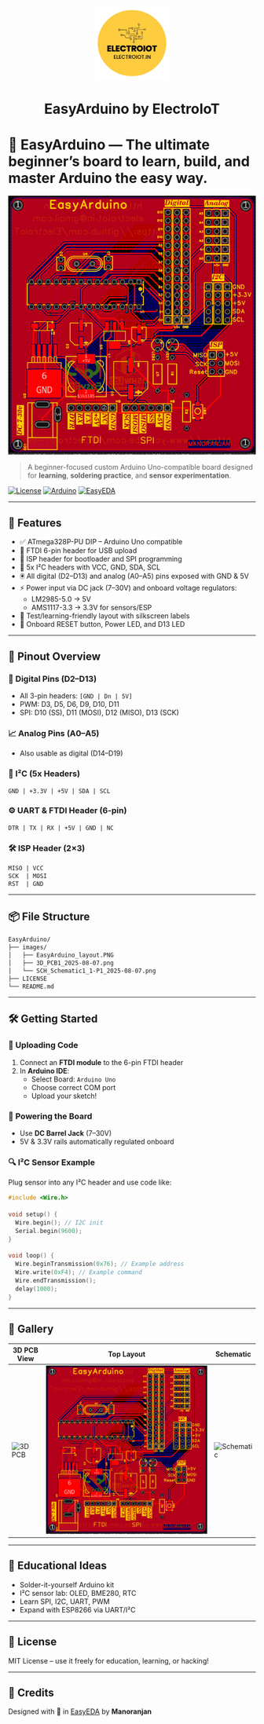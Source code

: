 <!-- Banner/logo section -->
<p align="center">
  <img src="/Image/logo.png" alt="ElectroIoT Logo" width="150">
</p>
<h1 align="center">EasyArduino by ElectroIoT</h1>

# 🔌 EasyArduino — The ultimate beginner’s board to learn, build, and master Arduino the easy way.

![PCB Render](images/EasyArduino_layout.PNG)
> A beginner-focused custom Arduino Uno-compatible board designed for **learning**, **soldering practice**, and **sensor experimentation**.

[![License](https://img.shields.io/badge/license-MIT-blue.svg)](LICENSE)
[![Arduino](https://img.shields.io/badge/platform-Arduino-blue?logo=arduino)](https://www.arduino.cc/)
[![EasyEDA](https://img.shields.io/badge/made%20with-EasyEDA-green?logo=easyeda)](https://easyeda.com/)

---

## 🎯 Features

- ✅ ATmega328P-PU DIP – Arduino Uno compatible
- 🔌 FTDI 6-pin header for USB upload
- 🧠 ISP header for bootloader and SPI programming
- 📶 5x I²C headers with VCC, GND, SDA, SCL
- 🖲️ All digital (D2–D13) and analog (A0–A5) pins exposed with GND & 5V
- ⚡ Power input via DC jack (7–30V) and onboard voltage regulators:
  - LM2985-5.0 → 5V
  - AMS1117-3.3 → 3.3V for sensors/ESP
- 🧪 Test/learning-friendly layout with silkscreen labels
- 🔘 Onboard RESET button, Power LED, and D13 LED

---

## 🧩 Pinout Overview

### 🔌 Digital Pins (D2–D13)
- All 3-pin headers: `[GND | Dn | 5V]`
- PWM: D3, D5, D6, D9, D10, D11
- SPI: D10 (SS), D11 (MOSI), D12 (MISO), D13 (SCK)

### 📈 Analog Pins (A0–A5)
- Also usable as digital (D14–D19)

### 📡 I²C (5x Headers)
```
GND | +3.3V | +5V | SDA | SCL
```

### ⚙️ UART & FTDI Header (6-pin)
```
DTR | TX | RX | +5V | GND | NC
```

### 🛠 ISP Header (2×3)
```
MISO | VCC
SCK  | MOSI
RST  | GND
```

---

## 📦 File Structure

```
EasyArduino/
├── images/
│   ├── EasyArduino_layout.PNG
│   ├── 3D_PCB1_2025-08-07.png
│   └── SCH_Schematic1_1-P1_2025-08-07.png
├── LICENSE
└── README.md
```

---

## 🛠 Getting Started

### 🔧 Uploading Code
1. Connect an **FTDI module** to the 6-pin FTDI header
2. In **Arduino IDE**:
   - Select Board: `Arduino Uno`
   - Choose correct COM port
   - Upload your sketch!

### 🔌 Powering the Board
- Use **DC Barrel Jack** (7–30V)
- 5V & 3.3V rails automatically regulated onboard

### 🔍 I²C Sensor Example
Plug sensor into any I²C header and use code like:

```cpp
#include <Wire.h>

void setup() {
  Wire.begin(); // I2C init
  Serial.begin(9600);
}

void loop() {
  Wire.beginTransmission(0x76); // Example address
  Wire.write(0xF4); // Example command
  Wire.endTransmission();
  delay(1000);
}
```

---

## 📸 Gallery

| 3D PCB View | Top Layout | Schematic |
|-------------|------------|-----------|
| ![3D PCB](images/3D_PCB1_2025-08-07.png) | ![Top](images/EasyArduino_layout.PNG) | ![Schematic](images/SCH_Schematic1_1-P1_2025-08-07.png) |

---

## 🧠 Educational Ideas
- Solder-it-yourself Arduino kit
- I²C sensor lab: OLED, BME280, RTC
- Learn SPI, I2C, UART, PWM
- Expand with ESP8266 via UART/I²C

---

## 📄 License

MIT License – use it freely for education, learning, or hacking!

---

## 🤝 Credits

Designed with 💙 in [EasyEDA](https://easyeda.com/) by **Manoranjan**
